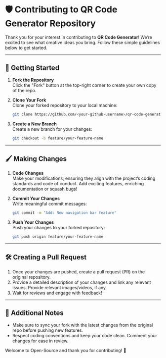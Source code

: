 # 🛡️ Contributing to QR Code Generator Repository

Thank you for your interest in contributing to **QR Code Generator**! We’re excited to see what creative ideas you bring. Follow these simple guidelines below to get started.

---

## 🚀 Getting Started

1. **Fork the Repository**  
   Click the "Fork" button at the top-right corner to create your own copy of the repo.

2. **Clone Your Fork**  
   Clone your forked repository to your local machine:
   ```bash
   git clone https://github.com/<your-github-username>/qr-code-generator.git
   ```

3. **Create a New Branch**  
   Create a new branch for your changes:
   ```bash
   git checkout -b feature/your-feature-name
   ```

---

## 🖌️ Making Changes

1. **Code Changes**  
   Make your modifications, ensuring they align with the project’s coding standards and code of conduct. Add exciting features, enriching documentation or squash bugs!  

2. **Commit Your Changes**  
   Write meaningful commit messages:
   ```bash
   git commit -m "Add: New navigation bar feature"
   ```

3. **Push Your Changes**  
   Push your changes to your forked repository:
   ```bash
   git push origin feature/your-feature-name
   ```

---

## 🛠️ Creating a Pull Request

1. Once your changes are pushed, create a pull request (PR) on the original repository.
2. Provide a detailed description of your changes and link any relevant issues. Provide relevant images/videos, if any.
3. Wait for reviews and engage with feedback!

---

## 🎉 Additional Notes

- Make sure to sync your fork with the latest changes from the original repo before pushing new features.
- Respect coding conventions and keep your code clean. Comment your changes for ease in review.

Welcome to Open-Source and thank you for contributing! 🙌